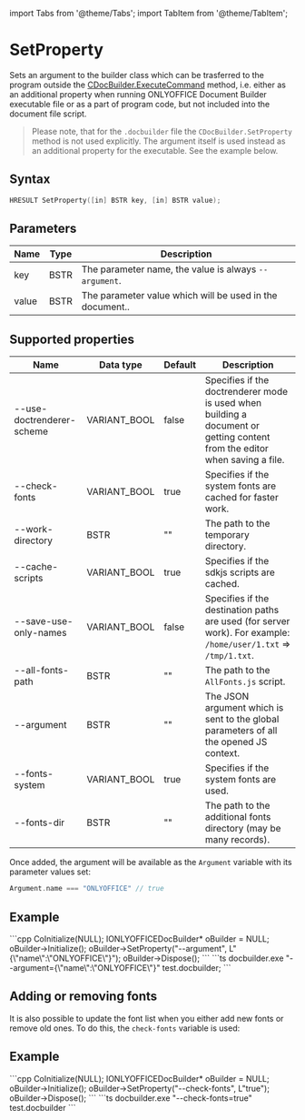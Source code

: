 import Tabs from '@theme/Tabs';
import TabItem from '@theme/TabItem';

# SetProperty

Sets an argument to the builder class which can be trasferred to the program outside the [CDocBuilder.ExecuteCommand](./ExecuteCommand.md) method, i.e. either as an additional property when running ONLYOFFICE Document Builder executable file or as a part of program code, but not included into the document file script.

> Please note, that for the `.docbuilder` file the `CDocBuilder.SetProperty` method is not used explicitly. The argument itself is used instead as an additional property for the executable. See the example below.

## Syntax

```cpp
HRESULT SetProperty([in] BSTR key, [in] BSTR value);
```

## Parameters

| **Name** | **Type** | **Description**                                          |
| -------- | -------- | -------------------------------------------------------- |
| key      | BSTR     | The parameter name, the value is always `--argument`.    |
| value    | BSTR     | The parameter value which will be used in the document.. |

## Supported properties

| **Name**                  | **Data type** | **Default** | **Description**                                                                                                            |
| ------------------------- | ------------- | ----------- | -------------------------------------------------------------------------------------------------------------------------- |
| --use-doctrenderer-scheme | VARIANT_BOOL  | false       | Specifies if the doctrenderer mode is used when building a document or getting content from the editor when saving a file. |
| --check-fonts             | VARIANT_BOOL  | true        | Specifies if the system fonts are cached for faster work.                                                                  |
| --work-directory          | BSTR          | ""          | The path to the temporary directory.                                                                                       |
| --cache-scripts           | VARIANT_BOOL  | true        | Specifies if the sdkjs scripts are cached.                                                                                 |  | --use-doctrenderer-scheme | bool | false | Specifies if the doctrenderer mode is used when building a document or getting content from the editor when saving a file. |
| --save-use-only-names     | VARIANT_BOOL  | false       | Specifies if the destination paths are used (for server work). For example: `/home/user/1.txt` => `/tmp/1.txt`.            |  | --use-doctrenderer-scheme | bool | false | Specifies if the doctrenderer mode is used when building a document or getting content from the editor when saving a file. |
| --all-fonts-path          | BSTR          | ""          | The path to the `AllFonts.js` script.                                                                                      |  | --use-doctrenderer-scheme | bool | false | Specifies if the doctrenderer mode is used when building a document or getting content from the editor when saving a file. |
| --argument                | BSTR          | ""          | The JSON argument which is sent to the global parameters of all the opened JS context.                                     |  | --use-doctrenderer-scheme | bool | false | Specifies if the doctrenderer mode is used when building a document or getting content from the editor when saving a file. |
| --fonts-system            | VARIANT_BOOL  | true        | Specifies if the system fonts are used.                                                                                    |  | --use-doctrenderer-scheme | bool | false | Specifies if the doctrenderer mode is used when building a document or getting content from the editor when saving a file. |
| --fonts-dir               | BSTR          | ""          | The path to the additional fonts directory (may be many records).                                                          |  | --use-doctrenderer-scheme | bool | false | Specifies if the doctrenderer mode is used when building a document or getting content from the editor when saving a file. |

Once added, the argument will be available as the `Argument` variable with its parameter values set:

``` cpp
Argument.name === "ONLYOFFICE" // true
```

## Example

<Tabs>
    <TabItem value="com" label="COM">
        ```cpp
        CoInitialize(NULL);
        IONLYOFFICEDocBuilder* oBuilder = NULL;
        oBuilder->Initialize();
        oBuilder->SetProperty("--argument", L"{\"name\":\"ONLYOFFICE\"}");
        oBuilder->Dispose();
        ```
    </TabItem>
    <TabItem value="builder" label=".docbuilder">
        ```ts
        docbuilder.exe "--argument={\"name\":\"ONLYOFFICE\"}" test.docbuilder;
        ```
    </TabItem>
</Tabs>

## Adding or removing fonts

It is also possible to update the font list when you either add new fonts or remove old ones. To do this, the `check-fonts` variable is used:

## Example

<Tabs>
    <TabItem value="com" label="COM">
        ```cpp
        CoInitialize(NULL);
        IONLYOFFICEDocBuilder* oBuilder = NULL;
        oBuilder->Initialize();
        oBuilder->SetProperty("--check-fonts", L"true");
        oBuilder->Dispose();
        ```
    </TabItem>
    <TabItem value="builder" label=".docbuilder">
        ```ts
        docbuilder.exe "--check-fonts=true" test.docbuilder
        ```
    </TabItem>
</Tabs>
